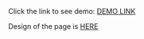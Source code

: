 Click the link to see demo: <a href="https://romanfedusevych.github.io/layout_dia/)">DEMO LINK</a>

Design of the page is <a href="https://www.figma.com/file/bBNIGEXVZ2w8rNoDG37toU/test-frontend-002-wwwest.solutions?node-id=1%3A212">HERE</a>